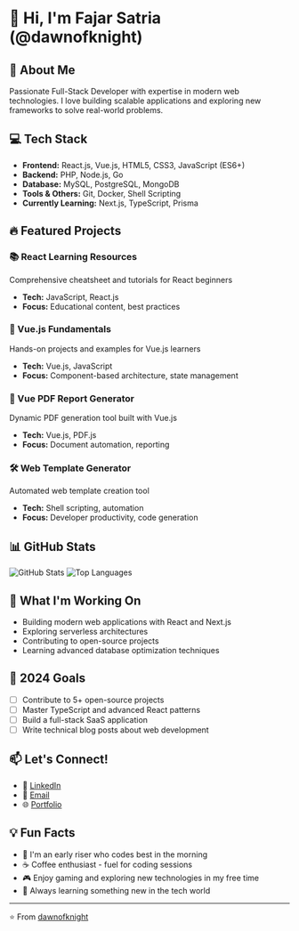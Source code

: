 # 👋 Hi, I'm Fajar Satria (@dawnofknight)

## 🚀 About Me
Passionate Full-Stack Developer with expertise in modern web technologies. I love building scalable applications and exploring new frameworks to solve real-world problems.

## 💻 Tech Stack
- **Frontend:** React.js, Vue.js, HTML5, CSS3, JavaScript (ES6+)
- **Backend:** PHP, Node.js, Go
- **Database:** MySQL, PostgreSQL, MongoDB
- **Tools & Others:** Git, Docker, Shell Scripting
- **Currently Learning:** Next.js, TypeScript, Prisma

## 🔥 Featured Projects

### 📚 React Learning Resources
Comprehensive cheatsheet and tutorials for React beginners
- **Tech:** JavaScript, React.js
- **Focus:** Educational content, best practices

### 🎯 Vue.js Fundamentals
Hands-on projects and examples for Vue.js learners
- **Tech:** Vue.js, JavaScript
- **Focus:** Component-based architecture, state management

### 📄 Vue PDF Report Generator
Dynamic PDF generation tool built with Vue.js
- **Tech:** Vue.js, PDF.js
- **Focus:** Document automation, reporting

### 🛠️ Web Template Generator
Automated web template creation tool
- **Tech:** Shell scripting, automation
- **Focus:** Developer productivity, code generation

## 📊 GitHub Stats
![GitHub Stats](https://github-readme-stats.vercel.app/api?username=dawnofknight&show_icons=true&theme=radical)
![Top Languages](https://github-readme-stats.vercel.app/api/top-langs/?username=dawnofknight&layout=compact&theme=radical)

## 🌱 What I'm Working On
- Building modern web applications with React and Next.js
- Exploring serverless architectures
- Contributing to open-source projects
- Learning advanced database optimization techniques

## 🎯 2024 Goals
- [ ] Contribute to 5+ open-source projects
- [ ] Master TypeScript and advanced React patterns
- [ ] Build a full-stack SaaS application
- [ ] Write technical blog posts about web development

## 📫 Let's Connect!
- 💼 [LinkedIn](https://www.linkedin.com/in/fajar-satria-2895395b/)
- 📧 [Email](mailto:ryansat46@gmail.com)
- 🌐 [Portfolio](https://www.fasat.dev/)

## 💡 Fun Facts
- 🌅 I'm an early riser who codes best in the morning
- ☕ Coffee enthusiast - fuel for coding sessions
- 🎮 Enjoy gaming and exploring new technologies in my free time
- 📖 Always learning something new in the tech world

---
⭐️ From [dawnofknight](https://github.com/dawnofknight)